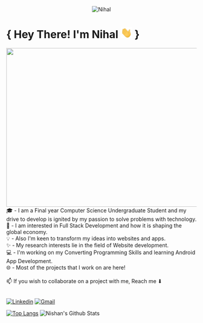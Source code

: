 <p align="center">  <img src="https://komarev.com/ghpvc/?username=your-github-nishan-iicm&label=PROFILE+VIEWS" alt="Nihal" />    
<br>


<h1> { Hey There! I'm Nihal  <img src="https://raw.githubusercontent.com/ABSphreak/ABSphreak/master/gifs/Hi.gif" width="30px"> }</h2>



<img  align='right' src="https://github.com/NihalNarnolia/Nihal/blob/main/comp.gif" width="530" height="420">
<br>

🎓 - I am a Final year Computer Science Undergraduate Student and my drive to develop is ignited by my passion to solve problems with technology.
<br>
🌻 - I am interested in Full Stack Development and how it is shaping the global economy. 
<br>
💡 - Also I'm keen to transform my ideas into websites and apps. 
<br>
✨ - My research interests lie in the field of Website development.
<br>
💻 - I'm working on my Converting Programming Skills and learning Android App Development.
<br>
🌐 - Most of the projects that I work on are here!
<br>
<br>
📫 If you wish to collaborate on a project with me, Reach me  ⬇
<br>
<br>

[![Linkedin](https://img.shields.io/badge/LinkedIn-0077B5?style=for-the-badge&logo=linkedin&logoColor=white&&link=linkedin.com/in/nihal-narnolia///)](linkedin.com/in/nihal-narnolia///) [![Gmail](https://img.shields.io/badge/Gmail-D14837?style=for-the-badge&logo=gmail&logoColor=white&link=mailto:nihalnarnolia@gmail.com)](mailto:nihalnarnolia@gmail.com)
<br>

<!--<h2 align="center">My Research Interests</h3>

<!--<p align="center">
 ✨ Website Development ✨  
- ✨ Android Developer✨ 
- ✨ Java Programmer ✨</p>-->
 

[![Top Langs](https://github-readme-stats.vercel.app/api/top-langs/?username=NihalNarnolia&layout=compact&langs_count=10)](https://github.com/NihalNarnolia/github-readme-stats) ![Nishan's Github Stats](https://github-readme-stats.vercel.app/api?username=NihalNarnolia&theme=buefy&show_icons=true) 




